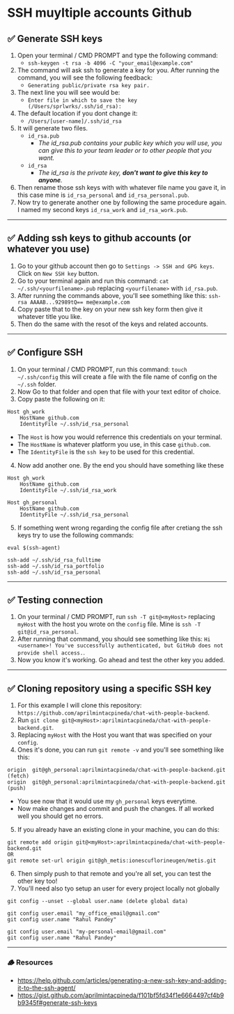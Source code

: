 # SSH muyltiple accounts Github

## ✅ Generate SSH keys

1. Open your terminal / CMD PROMPT and type the following command: 
   - `ssh-keygen -t rsa -b 4096 -C "your_email@example.com"`
2. The command will ask ssh to generate a key for you. After running the command, you will see the following feedback:
   - `Generating public/private rsa key pair.`
3. The next line you will see would be:
   - `Enter file in which to save the key (/Users/sprlwrks/.ssh/id_rsa):` 
4. The default location if you dont change it: 
   - `/Users/[user-name]/.ssh/id_rsa`
5. It will generate two files. 
   - `id_rsa.pub`
     - *The id_rsa.pub contains your public key which you will use, you can give this to your team leader or to other people that you want.* 
   - `id_rsa` 
     - *The id_rsa is the private key, **don't want to give this key to anyone**.*
6. Then rename those ssh keys with with whatever file name you gave it, in this case mine is `id_rsa_personal` and `id_rsa_personal.pub`.
7. Now try to generate another one by following the same procedure again. I named my second keys `id_rsa_work` and `id_rsa_work.pub`.
--- 
## ✅ Adding ssh keys to github accounts (or whatever you use)
1. Go to your github account then go to `Settings -> SSH and GPG keys`. Click on `New SSH key` button.
2. Go to your terminal again and run this command: `cat ~/.ssh/<yourfilename>.pub` replacing `<yourfilename>` with `id_rsa.pub`.
3. After running the commands above, you'll see something like this: `ssh-rsa AAAAB...92989tQ== me@example.com`
4. Copy paste that to the key on your new ssh key form then give it whatever title you like.
5. Then do the same with the resot of the keys and related accounts.
---
## ✅ Configure SSH
1. On your terminal / CMD PROMPT, run this command: `touch ~/.ssh/config` this will create a file with the file name of config on the `~/.ssh` folder. 
2. Now Go to that folder and open that file with your text editor of choice.
3. Copy paste the following on it:
```
Host gh_work
    HostName github.com
    IdentityFile ~/.ssh/id_rsa_personal
```
* The `Host` is how you would referrence this credentials on your terminal. 
* The `HostName` is whatever platform you use, in this case `github.com`. 
* The `IdentityFile` is the `ssh key` to be used for this credential.

4. Now add another one. By the end you should have something like these
```
Host gh_work
    HostName github.com
    IdentityFile ~/.ssh/id_rsa_work

Host gh_personal
    HostName github.com
    IdentityFile ~/.ssh/id_rsa_personal
```

5. If something went wrong regarding the config file after cretiang the ssh keys try to use the following commands:
```
eval $(ssh-agent)

ssh-add ~/.ssh/id_rsa_fulltime
ssh-add ~/.ssh/id_rsa_portfolio
ssh-add ~/.ssh/id_rsa_personal
```
---
## ✅ Testing connection
1. On your terminal / CMD PROMPT, run `ssh -T git@<myHost>` replacing `myHost` with the host you wrote on the `config` file. Mine is `ssh -T git@id_rsa_personal`.
2. After running that command, you should see something like this: `Hi <username>! You've successfully authenticated, but GitHub does not provide shell access.`. 
3. Now you know it's working. Go ahead and test the other key you added.
---
## ✅ Cloning repository using a specific SSH key
1. For this example I will clone this repository: `https://github.com/aprilmintacpineda/chat-with-people-backend`.
2. Run `git clone git@<myHost>:aprilmintacpineda/chat-with-people-backend.git`. 
3. Replacing `myHost` with the Host you want that was specified on your `config`.
4. Ones it's done, you can run `git remote -v` and you'll see something like this:
```
origin	git@gh_personal:aprilmintacpineda/chat-with-people-backend.git (fetch)
origin	git@gh_personal:aprilmintacpineda/chat-with-people-backend.git (push)
```
* You see now that it would use my `gh_personal` keys everytime. 
* Now make changes and commit and push the changes. If all worked well you should get no errors.

5. If you already have an existing clone in your machine, you can do this:
```
git remote add origin git@<myHost>:aprilmintacpineda/chat-with-people-backend.git
OR
git remote set-url origin git@gh_metis:ionescuflorineugen/metis.git
```
6. Then simply push to that remote and you're all set, you can test the other key too!
7. You'll need also tyo setup an user for every project locally not globally
```
git config --unset --global user.name (delete global data)

git config user.email "my_office_email@gmail.com"
git config user.name "Rahul Pandey"
     
git config user.email "my-personal-email@gmail.com"
git config user.name "Rahul Pandey"
```
---
### 🪵 Resources
- https://help.github.com/articles/generating-a-new-ssh-key-and-adding-it-to-the-ssh-agent/
- https://gist.github.com/aprilmintacpineda/f101bf5fd34f1e6664497cf4b9b9345f#generate-ssh-keys
